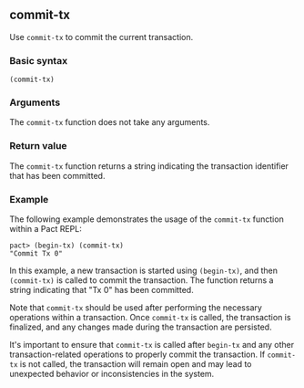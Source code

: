 ## commit-tx

Use `commit-tx` to commit the current transaction.

### Basic syntax

`(commit-tx)`

### Arguments

The `commit-tx` function does not take any arguments.

### Return value

The `commit-tx` function returns a string indicating the transaction identifier that has been committed.

### Example

The following example demonstrates the usage of the `commit-tx` function within a Pact REPL:

```pact
pact> (begin-tx) (commit-tx)
"Commit Tx 0"
```

In this example, a new transaction is started using `(begin-tx)`, and then `(commit-tx)` is called to commit the transaction. The function returns a string indicating that "Tx 0" has been committed.

Note that `commit-tx` should be used after performing the necessary operations within a transaction. Once `commit-tx` is called, the transaction is finalized, and any changes made during the transaction are persisted.

It's important to ensure that `commit-tx` is called after `begin-tx` and any other transaction-related operations to properly commit the transaction. If `commit-tx` is not called, the transaction will remain open and may lead to unexpected behavior or inconsistencies in the system.
